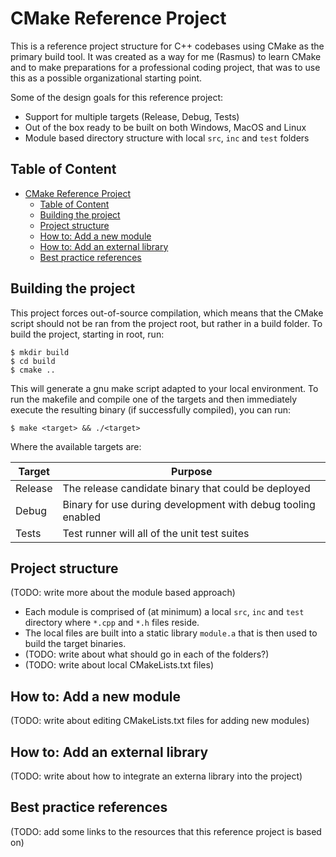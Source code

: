 # CMake Reference Project
This is a reference project structure for C++ codebases using CMake as the
primary build tool. It was created as a way for me (Rasmus) to learn CMake and
to make preparations for a professional coding project, that was to use this as
a possible organizational starting point.

Some of the design goals for this reference project:
- Support for multiple targets (Release, Debug, Tests)
- Out of the box ready to be built on both Windows, MacOS and Linux
- Module based directory structure with local `src`, `inc` and `test` folders

## Table of Content
- [CMake Reference Project](#cmake-reference-project)
  - [Table of Content](#table-of-content)
  - [Building the project](#building-the-project)
  - [Project structure](#project-structure)
  - [How to: Add a new module](#how-to-add-a-new-module)
  - [How to: Add an external library](#how-to-add-an-external-library)
  - [Best practice references](#best-practice-references)

## Building the project
This project forces out-of-source compilation, which means that the CMake
script should not be ran from the project root, but rather in a build folder.
To build the project, starting in root, run:

```
$ mkdir build
$ cd build
$ cmake ..
 ```

This will generate a gnu make script adapted to your local environment. To run
the makefile and compile one of the targets and then immediately execute the
resulting binary (if successfully compiled), you can run:

```
$ make <target> && ./<target>
```

Where the  available targets are:

| Target  | Purpose                                                      |
|---------|--------------------------------------------------------------|
| Release | The release candidate binary that could be deployed          |
| Debug   | Binary for use during development with debug tooling enabled |
| Tests   | Test runner will all of the unit test suites                 |

## Project structure
(TODO: write more about the module based approach)
- Each module is comprised of (at minimum) a local `src`, `inc` and `test`
  directory where `*.cpp` and `*.h` files reside.
- The local files are built into a static library `module.a` that is then used
  to build the target binaries.
- (TODO: write about what should go in each of the folders?)
- (TODO: write about local CMakeLists.txt files)

## How to: Add a new module
(TODO: write about editing CMakeLists.txt files for adding new modules)

## How to: Add an external library
(TODO: write about how to integrate an externa library into the project)

## Best practice references
(TODO: add some links to the resources that this reference project is based on)
